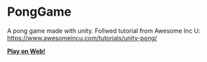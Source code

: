 # PongGame
A pong game made with unity. Follwed tutorial from Awesome Inc U: https://www.awesomeincu.com/tutorials/unity-pong/

**[Play on Web!](http://KayleneRRameka.github.io/)**

